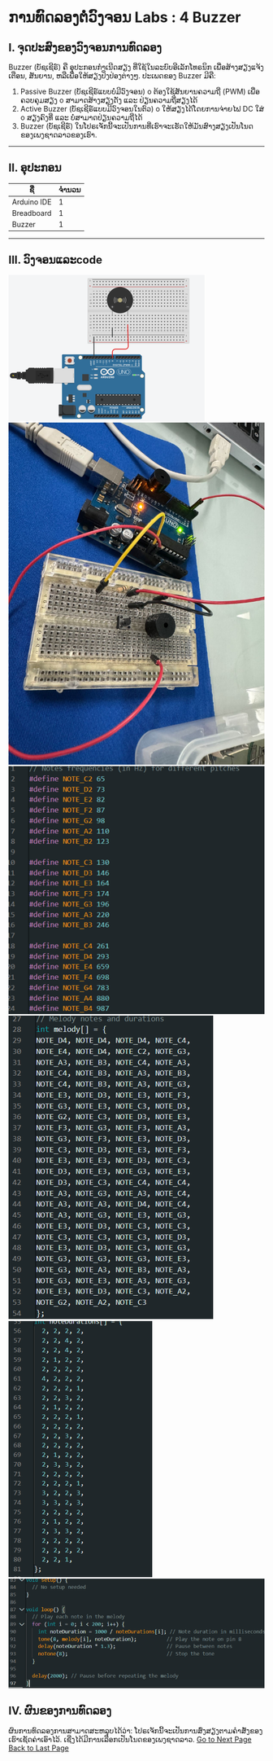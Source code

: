 
# ການທົດລອງຕໍ່ວົງຈອນ Labs  : 4 Buzzer

## I. ຈຸດປະສົງຂອງວົງຈອນການທົດລອງ
Buzzer (ບັຊເຊີຣ໌) ຄື ອຸປະກອນກຳເນີດສຽງ ທີ່ໃຊ້ໃນລະບົບອີເລັກໂທຣນິກ ເພື່ອສ້າງສຽງແຈ້ງເຕືອນ, ສັນຍານ, ຫລືເພື່ອໃຫ້ສຽງປິ່ງປ່ອງຕ່າງໆ. ປະເພດຂອງ Buzzer ມີຄື:
1.	Passive Buzzer (ບັຊເຊີຣ໌ແບບບໍ່ມີວົງຈອນ)
o	ຕ້ອງໃຊ້ສັນຍານຄວາມຖີ່ (PWM) ເພື່ອຄວບຄຸມສຽງ
o	ສາມາດສ້າງສຽງດັງ ແລະ ປ່ຽນຄວາມຖີ່ສຽງໄດ້
2.	Active Buzzer (ບັຊເຊີຣ໌ແບບມີວົງຈອນໃນຕົວ)
o	ໃຫ້ສຽງໄດ້ໂດຍການຈ່າຍໄຟ DC ໃສ່
o	ສຽງຄົງທີ່ ແລະ ບໍ່ສາມາດປ່ຽນຄວາມຖີ່ໄດ້
3.	Buzzer (ບັຊເຊີຣ໌) ໃນໂປຣເຈັກນີ້ຈະເປັນການທີ່ເຮົາຈະເຮັດໃຫ້ມັນສົາງສຽງເປັນໂນດຂອງເພງຊາດລາວຂອງເຮົາ.


___

## II. ອຸປະກອນ

| ຊື່            | ຈຳນວນ |
|---------------|--------|
| Arduino IDE  | 1      |
| Breadboard   | 1      |
| Buzzer         | 1      |

___

## III.	ວົງຈອນແລະcode
![](../image/42.png) 
![](../image/43.jpeg) 
![](../image/44.png) 
![](../image/45.png) 
![](../image/46.png) 
![](../image/47.png) 
## IV.	ຜົນຂອງການທົດລອງ
ຜົນການທົດລອງການສາມາດສະຫລຸບໄດ້ວ່າ: ໂປຣເຈັກນີ້ຈະເປັນການສົ່ງສຽງຕາມຄຳສັ່ງຂອງເຮົາເຊັດຄ່າເອົາໄວ້. ເຊີ່ງໄດ້ມີການເລືອກເປັນໂນດຂອງເພງຊາດລາວ.
[Go to Next Page](lab5.md)
[Back to Last Page](lab3.md)